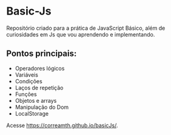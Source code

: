 # Basic-Js

Repositório criado para a prática de JavaScript Básico, além de curiosidades em Js que vou aprendendo e implementando.

## Pontos principais:

* Operadores lógicos 
* Variáveis
* Condições 
* Laços de repetição
* Funções
* Objetos e arrays
* Manipulação do Dom 
* LocalStorage


Acesse https://correamth.github.io/basicJs/.
